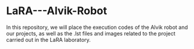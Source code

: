 # LaRA---Alvik-Robot
In this repository, we will place the execution codes of the Alvik robot and our projects, as well as the .lst files and images related to the project carried out in the LaRA laboratory.
